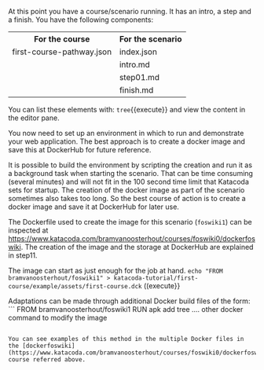 At this point you have a course/scenario running. It has an intro, a step and a finish. You have the following components:

<table class="foswikiTable">
<tr class="foswikiTableOdd foswikiTableRowdataBgSorted0 foswikiTableRowdataBg0">
<th class="foswikiTableCol0 foswikiFirstCol"> For the course </th>
<th class="foswikiTableCol1 foswikiLastCol"> For the scenario </th>
</tr>
<tr class="foswikiTableEven foswikiTableRowdataBgSorted0 foswikiTableRowdataBg0">
<td class="foswikiTableCol0 foswikiFirstCol"> first-course-pathway.json </td>
<td class="foswikiTableCol1 foswikiLastCol"> index.json </td>
</tr>
<tr class="foswikiTableOdd foswikiTableRowdataBgSorted1 foswikiTableRowdataBg1">
<td class="foswikiTableCol0 foswikiFirstCol">   </td>
<td class="foswikiTableCol1 foswikiLastCol"> intro.md </td>
</tr>
<tr class="foswikiTableEven foswikiTableRowdataBgSorted0 foswikiTableRowdataBg0">
<td class="foswikiTableCol0 foswikiFirstCol">   </td>
<td class="foswikiTableCol1 foswikiLastCol"> step01.md </td>
</tr>
<tr class="foswikiTableOdd foswikiTableRowdataBgSorted1 foswikiTableRowdataBg1">
<td class="foswikiTableCol0 foswikiFirstCol foswikiLast">   </td>
<td class="foswikiTableCol1 foswikiLastCol foswikiLast"> finish.md </td>
</tr>
</table>

You can list these elements with: `tree`{{execute}} and view the content in the editor pane.

You now need to set up an environment in which to run and demonstrate your web application. The best approach is to create a docker image and save this at DockerHub for future reference.

It is possible to build the environment by scripting the creation and run it as a background task when starting the scenario. That can be time consuming (several minutes) and will not fit in the 100 second time limit that Katacoda sets for startup. The creation of the docker image as part of the scenario sometimes also takes too long. So the best course of action is to create a docker image and save it at DockerHub for later use.

The Dockerfile used to create the image for this scenario (`foswiki1`) can be inspected at <https://www.katacoda.com/bramvanoosterhout/courses/foswiki0/dockerfoswiki>. The creation of the image and the storage at DockerHub are explained in step11.

The image can start as just enough for the job at hand. `echo "FROM bramvanoosterhout/foswiki1" > katacoda-tutorial/first-course/example/assets/first-course.dck` ((execute\}\}

Adaptations can be made through additional Docker build files of the form: ```
FROM bramvanoosterhout/foswiki1
RUN apk add tree
.... other docker command to modify the image
```

You can see examples of this method in the multiple Docker files in the [dockerfoswiki](https://www.katacoda.com/bramvanoosterhout/courses/foswiki0/dockerfoswiki) course referred above.

